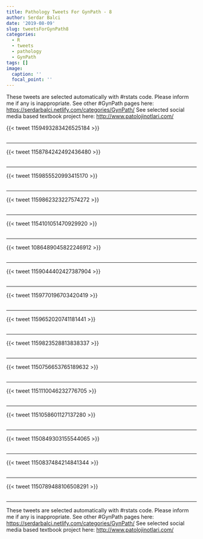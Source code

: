 ```yaml
---
title: Pathology Tweets For GynPath - 8
author: Serdar Balci
date: '2019-08-09'
slug: tweetsForGynPath8
categories:
  - R
  - tweets
  - pathology
  - GynPath
tags: []
image:
  caption: ''
  focal_point: ''
---
```



These tweets are selected automatically with #rstats code. Please inform me if any is inappropriate.
See other #GynPath pages here: https://serdarbalci.netlify.com/categories/GynPath/ 
See selected social media based textbook project here: http://www.patolojinotlari.com/

{{< tweet 1159493283426525184 >}}
<br>
<br>
<hr>
{{< tweet 1158784242492436480 >}}
<br>
<br>
<hr>
{{< tweet 1159855520993415170 >}}
<br>
<br>
<hr>
{{< tweet 1159862323227574272 >}}
<br>
<br>
<hr>
{{< tweet 1154101051470929920 >}}
<br>
<br>
<hr>
{{< tweet 1086489045822246912 >}}
<br>
<br>
<hr>
{{< tweet 1159044402427387904 >}}
<br>
<br>
<hr>
{{< tweet 1159770196703420419 >}}
<br>
<br>
<hr>
{{< tweet 1159652020741181441 >}}
<br>
<br>
<hr>
{{< tweet 1159823528813838337 >}}
<br>
<br>
<hr>
{{< tweet 1150756653765189632 >}}
<br>
<br>
<hr>
{{< tweet 1151110046232776705 >}}
<br>
<br>
<hr>
{{< tweet 1151058601127137280 >}}
<br>
<br>
<hr>
{{< tweet 1150849303155544065 >}}
<br>
<br>
<hr>
{{< tweet 1150837484214841344 >}}
<br>
<br>
<hr>
{{< tweet 1150789488106508291 >}}
<br>
<br>
<hr>


These tweets are selected automatically with #rstats code. Please inform me if any is inappropriate.
See other #GynPath pages here: https://serdarbalci.netlify.com/categories/GynPath/ 
See selected social media based textbook project here: http://www.patolojinotlari.com/
